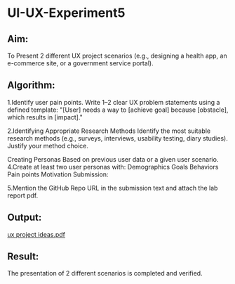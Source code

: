 # UI-UX-Experiment5

## Aim:
To Present 2 different UX project scenarios (e.g., designing a health app, an e-commerce site, or a government service portal).
## Algorithm:
1.Identify user pain points. Write 1–2 clear UX problem statements using a defined template: "[User] needs a way to [achieve goal] because [obstacle], which results in [impact]."

2.Identifying Appropriate Research Methods Identify the most suitable research methods (e.g., surveys, interviews, usability testing, diary studies). Justify your method choice.

Creating Personas Based on previous user data or a given user scenario.
4.Create at least two user personas with: Demographics Goals Behaviors Pain points Motivation Submission:

5.Mention the GitHub Repo URL in the submission text and attach the lab report pdf.
## Output:
[ux project ideas.pdf](https://github.com/user-attachments/files/20540703/ux.project.ideas.pdf)

## Result:
The presentation of 2 different scenarios is completed and verified.

